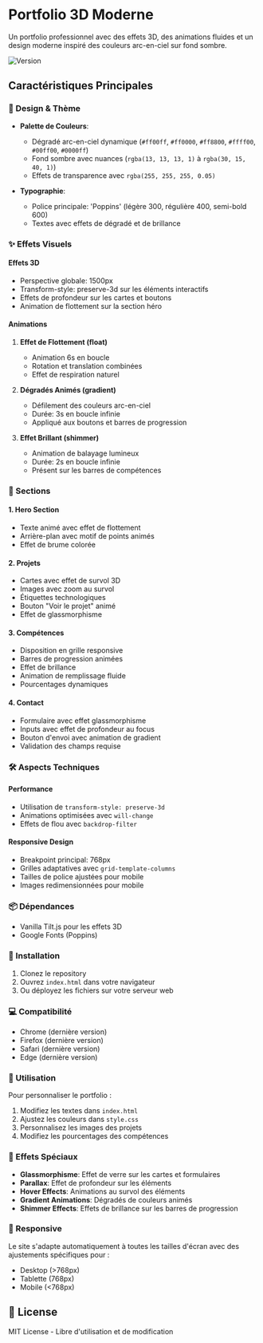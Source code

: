 # Portfolio 3D Moderne

Un portfolio professionnel avec des effets 3D, des animations fluides et un design moderne inspiré des couleurs arc-en-ciel sur fond sombre.

![Version](https://img.shields.io/badge/version-1.0.0-blue.svg)

## Caractéristiques Principales

### 🎨 Design & Thème
- **Palette de Couleurs**: 
  - Dégradé arc-en-ciel dynamique (`#ff00ff`, `#ff0000`, `#ff8800`, `#ffff00`, `#00ff00`, `#0000ff`)
  - Fond sombre avec nuances (`rgba(13, 13, 13, 1)` à `rgba(30, 15, 40, 1)`)
  - Effets de transparence avec `rgba(255, 255, 255, 0.05)`

- **Typographie**:
  - Police principale: 'Poppins' (légère 300, régulière 400, semi-bold 600)
  - Textes avec effets de dégradé et de brillance

### ✨ Effets Visuels

#### Effets 3D
- Perspective globale: 1500px
- Transform-style: preserve-3d sur les éléments interactifs
- Effets de profondeur sur les cartes et boutons
- Animation de flottement sur la section héro

#### Animations
1. **Effet de Flottement (float)**
   - Animation 6s en boucle
   - Rotation et translation combinées
   - Effet de respiration naturel

2. **Dégradés Animés (gradient)**
   - Défilement des couleurs arc-en-ciel
   - Durée: 3s en boucle infinie
   - Appliqué aux boutons et barres de progression

3. **Effet Brillant (shimmer)**
   - Animation de balayage lumineux
   - Durée: 2s en boucle infinie
   - Présent sur les barres de compétences

### 📱 Sections

#### 1. Hero Section
- Texte animé avec effet de flottement
- Arrière-plan avec motif de points animés
- Effet de brume colorée

#### 2. Projets
- Cartes avec effet de survol 3D
- Images avec zoom au survol
- Étiquettes technologiques
- Bouton "Voir le projet" animé
- Effet de glassmorphisme

#### 3. Compétences
- Disposition en grille responsive
- Barres de progression animées
- Effet de brillance
- Animation de remplissage fluide
- Pourcentages dynamiques

#### 4. Contact
- Formulaire avec effet glassmorphisme
- Inputs avec effet de profondeur au focus
- Bouton d'envoi avec animation de gradient
- Validation des champs requise

### 🛠 Aspects Techniques

#### Performance
- Utilisation de `transform-style: preserve-3d`
- Animations optimisées avec `will-change`
- Effets de flou avec `backdrop-filter`

#### Responsive Design
- Breakpoint principal: 768px
- Grilles adaptatives avec `grid-template-columns`
- Tailles de police ajustées pour mobile
- Images redimensionnées pour mobile

### 📦 Dépendances

- Vanilla Tilt.js pour les effets 3D
- Google Fonts (Poppins)

### 🔧 Installation

1. Clonez le repository
2. Ouvrez `index.html` dans votre navigateur
3. Ou déployez les fichiers sur votre serveur web

### 💻 Compatibilité

- Chrome (dernière version)
- Firefox (dernière version)
- Safari (dernière version)
- Edge (dernière version)

### 🎯 Utilisation

Pour personnaliser le portfolio :

1. Modifiez les textes dans `index.html`
2. Ajustez les couleurs dans `style.css`
3. Personnalisez les images des projets
4. Modifiez les pourcentages des compétences

### 🌟 Effets Spéciaux

- **Glassmorphisme**: Effet de verre sur les cartes et formulaires
- **Parallax**: Effet de profondeur sur les éléments
- **Hover Effects**: Animations au survol des éléments
- **Gradient Animations**: Dégradés de couleurs animés
- **Shimmer Effects**: Effets de brillance sur les barres de progression

### 📱 Responsive

Le site s'adapte automatiquement à toutes les tailles d'écran avec des ajustements spécifiques pour :
- Desktop (>768px)
- Tablette (768px)
- Mobile (<768px)

## 📝 License

MIT License - Libre d'utilisation et de modification
